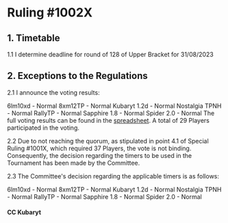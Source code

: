 # Ruling #1002X

## 1. Timetable
1.1 I determine deadline for round of 128 of Upper Bracket for 31/08/2023

## 2. Exceptions to the Regulations
2.1 I announce the voting results:

6lm10xd - Normal
8xm12TP - Normal
Kubaryt 1.2d - Normal
Nostalgia TPNH - Normal
RallyTP - Normal
Sapphire 1.8 - Normal
Spider 2.0 - Normal
The full voting results can be found in the [spreadsheet](https://docs.google.com/spreadsheets/d/11fS-Vb_2NGvtj66ic8YB6jEmmLOQqDtt2z_GrneEVXA/edit#gid=432440840). A total of 29 Players participated in the voting.

2.2 Due to not reaching the quorum, as stipulated in point 4.1 of Special Ruling #1001X, which required 37 Players, the vote is not binding. Consequently, the decision regarding the timers to be used in the Tournament has been made by the Committee.

2.3 The Committee's decision regarding the applicable timers is as follows:

6lm10xd - Normal
8xm12TP - Normal
Kubaryt 1.2d - Normal
Nostalgia TPNH - Normal
RallyTP - Normal
Sapphire 1.8 - Normal
Spider 2.0 - Normal

#### CC Kubaryt

